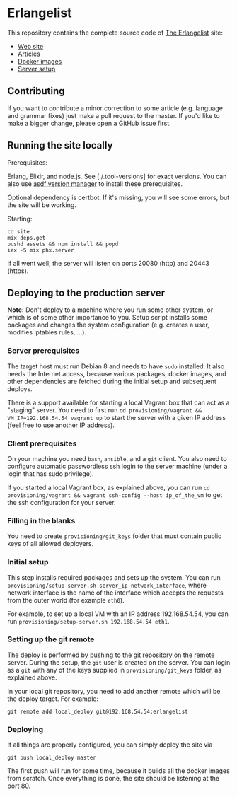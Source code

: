 # Erlangelist

This repository contains the complete source code of [The Erlangelist](http://theerlangelist.com) site:

- [Web site](site/)
- [Articles](site/articles/)
- [Docker images](docker/)
- [Server setup](provisioning/)

## Contributing

If you want to contribute a minor correction to some article (e.g. language and grammar fixes) just make a pull request to the master. If you'd like to make a bigger change, please open a GitHub issue first.

## Running the site locally

Prerequisites:

Erlang, Elixir, and node.js. See [./.tool-versions] for exact versions. You can also use [asdf version manager](https://github.com/asdf-vm/asdf) to install these prerequisites.

Optional dependency is certbot. If it's missing, you will see some errors, but the site will be working.

Starting:

```
cd site
mix deps.get
pushd assets && npm install && popd
iex -S mix phx.server
```

If all went well, the server will listen on ports 20080 (http) and 20443 (https).

## Deploying to the production server

__Note:__ Don't deploy to a machine where you run some other system, or which is of some other importance to you. Setup script installs some packages and changes the system configuration (e.g. creates a user, modifies iptables rules, ...).

### Server prerequisites

The target host must run Debian 8 and needs to have `sudo` installed. It also needs the Internet access, because various packages, docker images, and other dependencies are fetched during the initial setup and subsequent deploys.

There is a support available for starting a local Vagrant box that can act as a "staging" server. You need to first run `cd provisioning/vagrant && VM_IP=192.168.54.54 vagrant up` to start the server with a given IP address (feel free to use another IP address).

### Client prerequisites

On your machine you need `bash`, `ansible`, and a `git` client. You also need to configure automatic passwordless ssh login to the server machine (under a login that has sudo privilege).

If you started a local Vagrant box, as explained above, you can run `cd provisioning/vagrant && vagrant ssh-config --host ip_of_the_vm` to get the ssh configuration for your server.

### Filling in the blanks

You need to create `provisioning/git_keys` folder that must contain public keys of all allowed deployers.

### Initial setup

This step installs required packages and sets up the system. You can run `provisioning/setup-server.sh server_ip network_interface`, where network interface is the name of the interface which accepts the requests from the outer world (for example `eth0`).

For example, to set up a local VM with an IP address 192.168.54.54, you can run `provisioning/setup-server.sh 192.168.54.54 eth1`.

### Setting up the git remote

The deploy is performed by pushing to the git repository on the remote server. During the setup, the `git` user is created on the server. You can login as a `git` with any of the keys supplied in `provisioning/git_keys` folder, as explained above.

In your local git repository, you need to add another remote which will be the deploy target. For example:

```
git remote add local_deploy git@192.168.54.54:erlangelist
```

### Deploying

If all things are properly configured, you can simply deploy the site via

```
git push local_deploy master
```

The first push will run for some time, because it builds all the docker images from scratch. Once everything is done, the site should be listening at the port 80.
